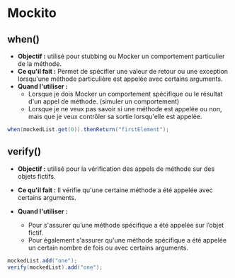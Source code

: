 # Mockito

## when()
- **Objectif :** utilisé pour stubbing ou Mocker un comportement particulier de la méthode.
- **Ce qu'il fait :** Permet de spécifier une valeur de retour ou une exception lorsqu'une méthode particulière est appelée avec certains arguments.
- **Quand l'utiliser :** 
  - Lorsque je dois Mocker un comportement spécifique ou le résultat d'un appel de méthode. (simuler un comportement)
  - Lorsque je ne veux pas savoir si une méthode est appelée ou non, mais que je veux contrôler sa sortie lorsqu'elle est appelée.

```java
when(mockedList.get(0)).thenReturn("firstElement");
```

## verify()
- **Objectif :** utilisé pour la vérification des appels de méthode sur des objets fictifs.
- **Ce qu'il fait :** Il vérifie qu'une certaine méthode a été appelée avec certains arguments.

- **Quand l'utiliser :**
  - Pour s'assurer qu’une méthode spécifique a été appelée sur l’objet fictif.
  - Pour également s'assurer qu'une méthode spécifique a été appelée un certain nombre de fois ou avec certains arguments.
```java
mockedList.add("one");
verify(mockedList).add("one");
```

